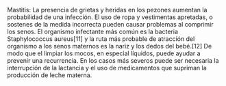 Mastitis: La presencia de grietas y heridas en los pezones aumentan la probabilidad de una infección. El uso de ropa y vestimentas apretadas, o sostenes de la medida incorrecta pueden causar problemas al comprimir los senos. El organismo infectante más común es la bacteria Staphylococcus aureus[11]​ y la ruta más probable de atracción del organismo a los senos maternos es la nariz y los dedos del bebé.[12]​ De modo que el limpiar los mocos, en especial líquidos, puede ayudar a prevenir una recurrencia. En los casos más severos puede ser necesaria la interrupción de la lactancia y el uso de medicamentos que supriman la producción de leche materna.
